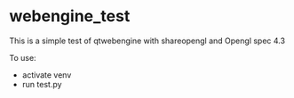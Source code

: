 # webengine_test

This is a simple test of qtwebengine with shareopengl and Opengl spec 4.3


To use:
- activate venv
- run test.py
